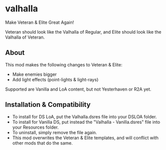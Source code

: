 # valhalla
Make Veteran & Elite Great Again!

Veteran should look like the Valhalla of Regular, and Elite should look like the Valhalla of Veteran.

## About
This mod makes the following changes to Veteran & Elite:
- Make enemies bigger
- Add light effects (point-lights & light-rays)

Supported are Vanilla and LoA content, but not Yesterhaven or R2A yet.

## Installation & Compatibility
- To install for DS LoA, put the Valhalla.dsres file into your DSLOA folder.
- To install for Vanilla DS, put instead the "Valhalla - Vanilla.dsres" file into your Resources folder.
- To uninstall, simply remove the file again.
- This mod overwrites the Veteran & Elite templates, and will conflict with other mods that do the same.

